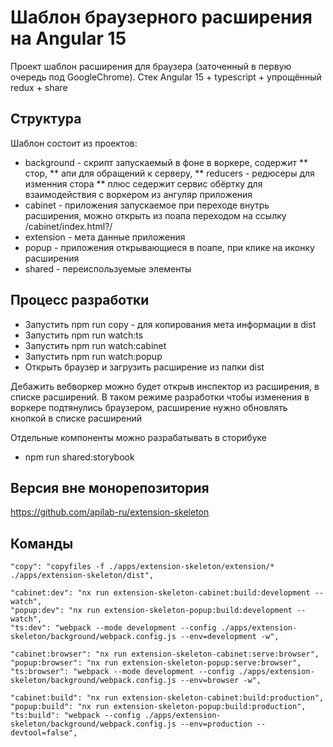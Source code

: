 # Шаблон браузерного расширения на Angular 15

Проект шаблон расширения для браузера (заточенный в первую очередь под GoogleChrome). 
Стек Angular 15 + typescript + упрощённый redux + share

## Структура
Шаблон состоит из проектов:
* background - скрипт запускаемый в фоне в воркере, содержит
** стор, 
** апи для обращений к серверу,
** reducers - редюсеры для изменния стора 
** плюс седержит сервис обёртку для взаимодействия с воркером из ангуляр приложения
* cabinet - приложения запускаемое при переходе внутрь расширения, можно открыть из поапа переходом на ссылку /cabinet/index.html?/
* extension - мета данные приложения
* popup - приложения открывающиеся в поапе, при клике на иконку расширения
* shared - переиспользуемые элементы

## Процесс разработки
* Запустить npm run copy - для копирования мета информации в dist
* Запустить npm run watch:ts
* Запустить npm run watch:cabinet
* Запустить npm run watch:popup
* Открыть браузер и загрузить расширение из папки dist

Дебажить вебворкер можно будет открыв инспектор из расширения, в списке расширений.
В таком режиме разработки чтобы изменения в воркере подтянулись браузером, расширение нужно обновлять кнопкой в списке расширений

Отдельные компоненты можно разрабатывать в сторибуке
* npm run shared:storybook

## Версия вне монорепозитория
https://github.com/apilab-ru/extension-skeleton

## Команды
```
"copy": "copyfiles -f ./apps/extension-skeleton/extension/* ./apps/extension-skeleton/dist",

"cabinet:dev": "nx run extension-skeleton-cabinet:build:development --watch",
"popup:dev": "nx run extension-skeleton-popup:build:development --watch",
"ts:dev": "webpack --mode development --config ./apps/extension-skeleton/background/webpack.config.js --env=development -w",

"cabinet:browser": "nx run extension-skeleton-cabinet:serve:browser",
"popup:browser": "nx run extension-skeleton-popup:serve:browser",
"ts:browser": "webpack --mode development --config ./apps/extension-skeleton/background/webpack.config.js --env=browser -w",

"cabinet:build": "nx run extension-skeleton-cabinet:build:production",
"popup:build": "nx run extension-skeleton-popup:build:production",
"ts:build": "webpack --config ./apps/extension-skeleton/background/webpack.config.js --env=production --devtool=false",
```